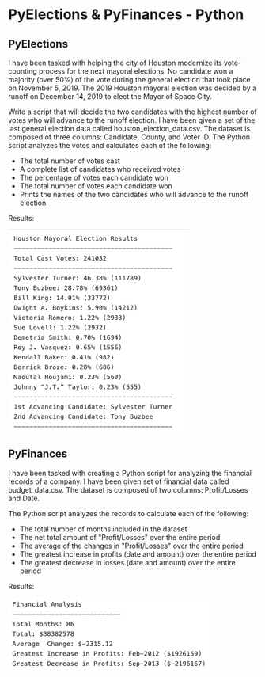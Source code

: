 # PyElections & PyFinances - Python

## PyElections
I have been tasked with helping the city of Houston modernize its vote-counting process for the next mayoral elections. No candidate won a majority (over 50%) of the vote during the general election that took place on November 5, 2019. The 2019 Houston mayoral election was decided by a runoff on December 14, 2019 to elect the Mayor of Space City. 

Write a script that will decide the two candidates with the highest number of votes who will advance to the runoff election. I have been given a set of the last general election data called houston_election_data.csv. The dataset is composed of three columns: Candidate, County, and Voter ID. The Python script analyzes the votes and calculates each of the following:
- The total number of votes cast
- A complete list of candidates who received votes
- The percentage of votes each candidate won
- The total number of votes each candidate won
- Prints the names of the two candidates who will advance to the runoff election.

Results:

![](/PyElections/Election_Results.png)


## PyFinances
I have been tasked with creating a Python script for analyzing the financial records of a company. I have been given set of financial data called budget_data.csv. The dataset is composed of two columns: Profit/Losses and Date. 

The Python script analyzes the records to calculate each of the following:
- The total number of months included in the dataset
- The net total amount of "Profit/Losses" over the entire period
- The average of the changes in "Profit/Losses" over the entire period
- The greatest increase in profits (date and amount) over the entire period
- The greatest decrease in losses (date and amount) over the entire period

Results:

![](/PyFinances/Finances_Results.png)
